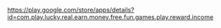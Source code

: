 https://play.google.com/store/apps/details?id=com.play.lucky.real.earn.money.free.fun.games.play.reward.income
